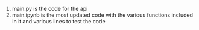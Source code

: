 1. main.py is the code for the api 
2. main.ipynb is the most updated code with the various functions included in it and various lines to test the code

